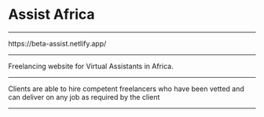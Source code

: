 # Assist Africa

<hr />
https://beta-assist.netlify.app/

<hr />

Freelancing website for Virtual Assistants in Africa.

<hr />

Clients are able to hire competent freelancers who have been vetted and can deliver on any job as required by the client

<hr />